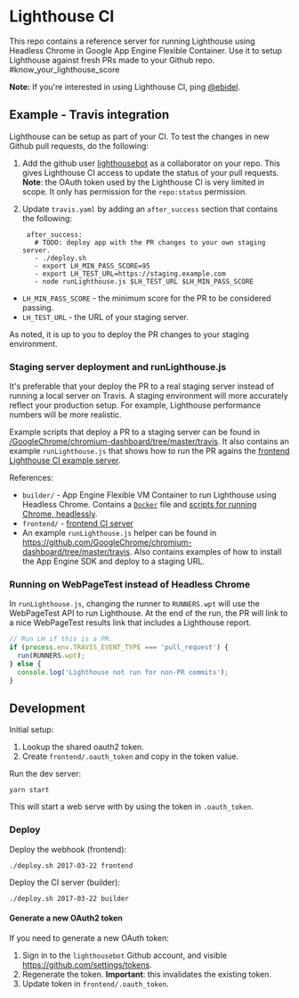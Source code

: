 # Lighthouse CI

This repo contains a reference server for running Lighthouse using Headless Chrome in Google App Engine Flexible Container. Use it to setup Lighthouse against fresh PRs made to your Github repo. #know_your_lighthouse_score

**Note:** If you're interested in using Lighthouse CI, ping [@ebidel](https://github.com/ebidel).

## Example - Travis integration 

Lighthouse can be setup as part of your CI. To test the changes in new Github pull requests, do the following:

1. Add the github user [lighthousebot](https://github.com/lighthousebot) as a collaborator on your repo. This gives Lighthouse CI access to update the status of your pull requests. **Note**: the OAuth token used by the Lighthouse CI is very limited in scope. It only has permission for the `repo:status` permission.
2. Update `travis.yaml` by adding an `after_success` section that contains the following:

        after_success:
          # TODO: deploy app with the PR changes to your own staging server.
          - ./deploy.sh
          - export LH_MIN_PASS_SCORE=95
          - export LH_TEST_URL=https://staging.example.com
          - node runLighthouse.js $LH_TEST_URL $LH_MIN_PASS_SCORE

- `LH_MIN_PASS_SCORE` - the minimum score for the PR to be considered passing.
- `LH_TEST_URL` - the URL of your staging server.

As noted, it is up to you to deploy the PR changes to your staging environment.

### Staging server deployment and runLighthouse.js

It's preferable that your deploy the PR to a real staging server instead of running a local server on Travis. A staging environment will more accurately reflect your production setup. For example, Lighthouse performance numbers will be more realistic. 

Example scripts that deploy a PR to a staging server can be found in [/GoogleChrome/chromium-dashboard/tree/master/travis](https://github.com/GoogleChrome/chromium-dashboard/tree/master/travis). It also contains an example `runLighthouse.js` that shows how to run the PR agains the [frontend Lighthouse CI example server](https://github.com/ebidel/lighthouse-ci/blob/master/frontend/server.js).

References: 

- `builder/` - App Engine Flexible VM Container to run Lighthouse using Headless Chrome. Contains a [`Docker`](https://github.com/ebidel/lighthouse-ci/blob/master/builder/Dockerfile) file and [scripts for running Chrome, headlessly](https://github.com/ebidel/lighthouse-ci/blob/master/builder/chromeuser-script.sh).
- `frontend/` - [frontend CI server](https://github.com/ebidel/lighthouse-ci/blob/master/frontend/server.js)
- An example `runLighthouse.js` helper can be found in https://github.com/GoogleChrome/chromium-dashboard/tree/master/travis. Also contains examples of how to install the App Engine SDK and deploy to a staging URL.

### Running on WebPageTest instead of Headless Chrome

In `runLighthouse.js`, changing the runner to `RUNNERS.wpt` will use the WebPageTest API to run Lighthouse. At the end of the run, the PR will link to a nice WebPageTest results link that includes a Lighthouse report.

```javascript
// Run LH if this is a PR.
if (process.env.TRAVIS_EVENT_TYPE === 'pull_request') {
  run(RUNNERS.wpt);
} else {
  console.log('Lighthouse not run for non-PR commits');
}
```

## Development

Initial setup:

1. Lookup the shared oauth2 token.
2. Create `frontend/.oauth_token` and copy in the token value.

Run the dev server:

    yarn start

This will start a web serve with by using the token in `.oauth_token`.

### Deploy

Deploy the webhook (frontend):

    ./deploy.sh 2017-03-22 frontend

Deploy the CI server (builder):

    ./deploy.sh 2017-03-22 builder

#### Generate a new OAuth2 token

If you need to generate a new OAuth token:

1. Sign in to the `lighthousebot` Github account, and visible https://github.com/settings/tokens.
2. Regenerate the token. **Important**: this invalidates the existing token.
3. Update token in `frontend/.oauth_token`.
